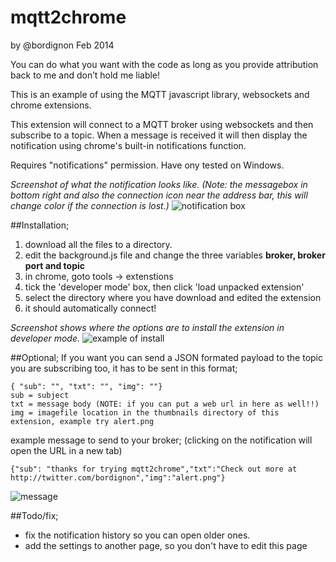 mqtt2chrome
===========

by @bordignon
Feb 2014

  You can do what you want with the code as long as you provide attribution back to me and don’t hold me liable!
  
  This is an example of using the MQTT javascript library, websockets and chrome extensions.
  
  This extension will connect to a MQTT broker using websockets and then subscribe to a topic. 
  When a message is received it will then display the notification using chrome's built-in notifications function.
  
  Requires "notifications" permission.  Have ony tested on Windows.

*Screenshot of what the notification looks like.*
*(Note: the messagebox in bottom right and also the connection icon near the address bar, this will change color 
if the connection is lost.)*
![notification box](https://raw.github.com/matbor/mqtt2chrome/master/screenshots/message%20recieved.png)


##Installation;
1. download all the files to a directory.
2. edit the background.js file and change the three variables **broker, broker port and topic**
3. in chrome, goto tools -> extenstions
4. tick the 'developer mode' box, then click 'load unpacked extension'
5. select the directory where you have download and edited the extension
6. it should automatically connect!

*Screenshot shows where the options are to install the extension in developer mode.*
![example of install](https://raw.github.com/matbor/mqtt2chrome/master/screenshots/howto%20load.png)


##Optional;
If you want you can send a JSON formated payload to the topic you are subscribing too, it has to be sent in this format;

    { "sub": "", "txt": "", "img": ""}
    sub = subject
    txt = message body (NOTE: if you can put a web url in here as well!!)
    img = imagefile location in the thumbnails directory of this extension, example try alert.png
      
example message to send to your broker; (clicking on the notification will open the URL in a new tab)

    {"sub": "thanks for trying mqtt2chrome","txt":"Check out more at http://twitter.com/bordignon","img":"alert.png"}

![message](https://raw.github.com/matbor/mqtt2chrome/master/screenshots/message.png)
      
##Todo/fix;
  * fix the notification history so you can open older ones. 
  * add the settings to another page, so you don't have to edit this page
